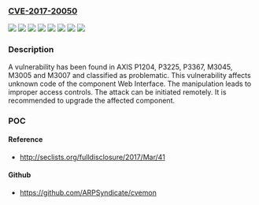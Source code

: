 ### [CVE-2017-20050](https://cve.mitre.org/cgi-bin/cvename.cgi?name=CVE-2017-20050)
![](https://img.shields.io/static/v1?label=Product&message=M3005&color=blue)
![](https://img.shields.io/static/v1?label=Product&message=M3007&color=blue)
![](https://img.shields.io/static/v1?label=Product&message=M3045&color=blue)
![](https://img.shields.io/static/v1?label=Product&message=P1204&color=blue)
![](https://img.shields.io/static/v1?label=Product&message=P3225&color=blue)
![](https://img.shields.io/static/v1?label=Product&message=P3367&color=blue)
![](https://img.shields.io/static/v1?label=Version&message=n%2Fa&color=blue)
![](https://img.shields.io/static/v1?label=Vulnerability&message=CWE-264%20Improper%20Access%20Controls&color=brighgreen)

### Description

A vulnerability has been found in AXIS P1204, P3225, P3367, M3045, M3005 and M3007 and classified as problematic. This vulnerability affects unknown code of the component Web Interface. The manipulation leads to improper access controls. The attack can be initiated remotely. It is recommended to upgrade the affected component.

### POC

#### Reference
- http://seclists.org/fulldisclosure/2017/Mar/41

#### Github
- https://github.com/ARPSyndicate/cvemon

